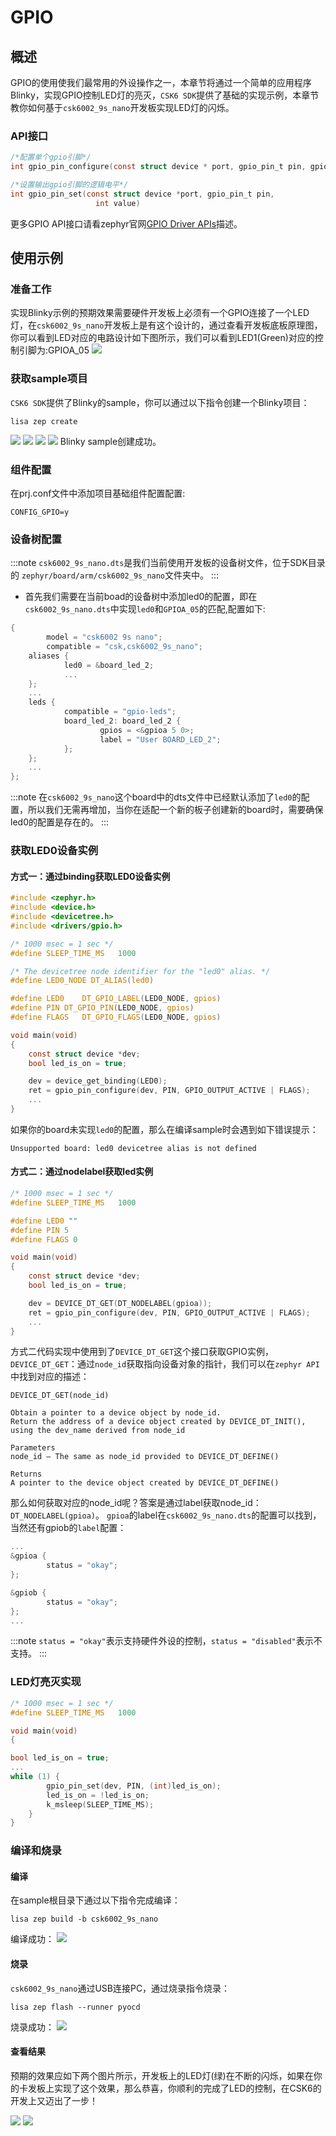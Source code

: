 # GPIO

## 概述
GPIO的使用使我们最常用的外设操作之一，本章节将通过一个简单的应用程序Blinky，实现GPIO控制LED灯的亮灭，`CSK6 SDK`提供了基础的实现示例，本章节教你如何基于`csk6002_9s_nano`开发板实现LED灯的闪烁。


### API接口
```c
/*配置单个gpio引脚*/
int gpio_pin_configure(const struct device * port, gpio_pin_t pin, gpio_flags_t flags)

/*设置输出gpio引脚的逻辑电平*/
int gpio_pin_set(const struct device *port, gpio_pin_t pin,
			       int value)
```
更多GPIO API接口请看zephyr官网[GPIO Driver APIs](https://docs.zephyrproject.org/latest/doxygen/html/group__gpio__interface.html)描述。

## 使用示例
### 准备工作
实现Blinky示例的预期效果需要硬件开发板上必须有一个GPIO连接了一个LED灯，在`csk6002_9s_nano`开发板上是有这个设计的，通过查看开发板底板原理图，你可以看到LED对应的电路设计如下图所示，我们可以看到LED1(Green)对应的控制引脚为:GPIOA_05
![](./files/led_pin.png)

### 获取sample项目
`CSK6 SDK`提供了Blinky的sample，你可以通过以下指令创建一个Blinky项目：
```
lisa zep create
```
![](./files/create_blinky01.png)
![](./files/create_blinky02.png)
![](./files/create_blinky03.png)
![](./files/create_blinky04.png)
Blinky sample创建成功。
### 组件配置
在prj.conf文件中添加项目基础组件配置配置:
```shell
CONFIG_GPIO=y
```
### 设备树配置
:::note
`csk6002_9s_nano.dts`是我们当前使用开发板的设备树文件，位于SDK目录的 `zephyr/board/arm/csk6002_9s_nano`文件夹中。
:::
- 首先我们需要在当前boad的设备树中添加led0的配置，即在`csk6002_9s_nano.dts`中实现`led0`和`GPIOA_05`的匹配,配置如下:
```c
{
        model = "csk6002 9s nano";
        compatible = "csk,csk6002_9s_nano";
    aliases {
            led0 = &board_led_2;
            ...
    };
    ...
    leds {
            compatible = "gpio-leds";
            board_led_2: board_led_2 {
                    gpios = <&gpioa 5 0>;
                    label = "User BOARD_LED_2";
            };
    };
    ...
};
```
:::note
在`csk6002_9s_nano`这个board中的dts文件中已经默认添加了`led0`的配置，所以我们无需再增加，当你在适配一个新的板子创建新的board时，需要确保led0的配置是存在的。
:::

### 获取LED0设备实例
#### 方式一：通过binding获取LED0设备实例
```c
#include <zephyr.h>
#include <device.h>
#include <devicetree.h>
#include <drivers/gpio.h>

/* 1000 msec = 1 sec */
#define SLEEP_TIME_MS   1000

/* The devicetree node identifier for the "led0" alias. */
#define LED0_NODE DT_ALIAS(led0)

#define LED0	DT_GPIO_LABEL(LED0_NODE, gpios)
#define PIN	DT_GPIO_PIN(LED0_NODE, gpios)
#define FLAGS	DT_GPIO_FLAGS(LED0_NODE, gpios)

void main(void)
{
    const struct device *dev;
    bool led_is_on = true;

    dev = device_get_binding(LED0);
    ret = gpio_pin_configure(dev, PIN, GPIO_OUTPUT_ACTIVE | FLAGS); 
    ...
}
```

如果你的board未实现`led0`的配置，那么在编译sample时会遇到如下错误提示：
```
Unsupported board: led0 devicetree alias is not defined
```

#### 方式二：通过nodelabel获取led实例
```c
/* 1000 msec = 1 sec */
#define SLEEP_TIME_MS   1000

#define LED0 ""
#define PIN	5
#define FLAGS 0

void main(void)
{
	const struct device *dev;
	bool led_is_on = true;

    dev = DEVICE_DT_GET(DT_NODELABEL(gpioa));
    ret = gpio_pin_configure(dev, PIN, GPIO_OUTPUT_ACTIVE | FLAGS); 
    ...
}
```
方式二代码实现中使用到了`DEVICE_DT_GET`这个接口获取GPIO实例，`DEVICE_DT_GET`：通过`node_id`获取指向设备对象的指针，我们可以在`zephyr API`中找到对应的描述：
```
DEVICE_DT_GET(node_id)

Obtain a pointer to a device object by node_id.
Return the address of a device object created by DEVICE_DT_INIT(), using the dev_name derived from node_id

Parameters
node_id – The same as node_id provided to DEVICE_DT_DEFINE()

Returns
A pointer to the device object created by DEVICE_DT_DEFINE()
```
那么如何获取对应的node_id呢？答案是通过label获取node_id：`DT_NODELABEL(gpioa)`。
`gpioa`的label在`csk6002_9s_nano.dts`的配置可以找到，当然还有gpiob的`label`配置：

```c
...
&gpioa {
        status = "okay";
};

&gpiob {
        status = "okay";
};
...
```
:::note
`status = "okay"`表示支持硬件外设的控制，`status = "disabled"`表示不支持。
:::
### LED灯亮灭实现
```c
/* 1000 msec = 1 sec */
#define SLEEP_TIME_MS   1000

void main(void)
{

bool led_is_on = true;
...
while (1) {
        gpio_pin_set(dev, PIN, (int)led_is_on);
		led_is_on = !led_is_on;
		k_msleep(SLEEP_TIME_MS);
	}
}
```

### 编译和烧录
#### 编译
在sample根目录下通过以下指令完成编译：
```
lisa zep build -b csk6002_9s_nano
```
编译成功：
![](./files/build.png)

#### 烧录
`csk6002_9s_nano`通过USB连接PC，通过烧录指令烧录：
```
lisa zep flash --runner pyocd
```
烧录成功：
![](./files/flash.png)

#### 查看结果
预期的效果应如下两个图片所示，开发板上的LED灯(绿)在不断的闪烁，如果在你的卡发板上实现了这个效果，那么恭喜，你顺利的完成了LED的控制，在CSK6的开发上又迈出了一步！

![](./files/led_on.png)
![](./files/led_off.png)





